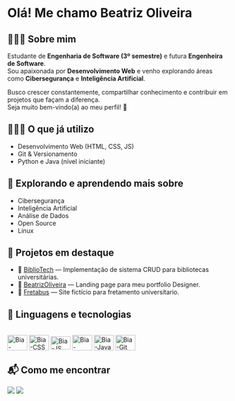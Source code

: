 # Olá! Me chamo Beatriz Oliveira

## 🙋🏽‍♀️ Sobre mim
Estudante de **Engenharia de Software (3º semestre)** e futura **Engenheira de Software**.  
Sou apaixonada por **Desenvolvimento Web** e venho explorando áreas como **Cibersegurança** e **Inteligência Artificial**.  

Busco crescer constantemente, compartilhar conhecimento e contribuir em projetos que façam a diferença.  
Seja muito bem-vindo(a) ao meu perfil! 🚀

## 👩🏽‍💻 O que já utilizo
- Desenvolvimento Web (HTML, CSS, JS)
- Git & Versionamento
- Python e Java (nível iniciante)

## 🔎 Explorando e aprendendo mais sobre
- Cibersegurança
- Inteligência Artificial
- Análise de Dados
- Open Source
- Linux  

## 📂 Projetos em destaque
- 🔗 [BiblioTech](#) — Implementação de sistema CRUD para bibliotecas universitárias.  
- 🔗 [BeatrizOliveira](#) — Landing page para meu portfolio Designer.  
- 🔗 [Fretabus](#) — Site fictício para fretamento universítario.  


## 💾 Linguagens e tecnologias

<div style="display: inline_block"><br>
    <img align="center" alt="Bia-HTML5" height="35" width="45" src="https://cdn.jsdelivr.net/gh/devicons/devicon@latest/icons/html5/html5-original-wordmark.svg" />  
    <img align="center" alt="Bia-CSS" height="35" width="45" src="https://cdn.jsdelivr.net/gh/devicons/devicon@latest/icons/css3/css3-original-wordmark.svg" />
    <img align="center" alt="Bia-JS" height="30" width="45" src="https://cdn.jsdelivr.net/gh/devicons/devicon@latest/icons/javascript/javascript-original.svg" />
    <img align="center" alt="Bia-Python" height="35" width="45" src="https://cdn.jsdelivr.net/gh/devicons/devicon@latest/icons/python/python-original.svg" />
    <img align="center" alt="Bia-Java" height="35" width="45" src="https://cdn.jsdelivr.net/gh/devicons/devicon@latest/icons/java/java-original-wordmark.svg" /> 
    <img align="center" alt="Bia-Git" height="35" width="45" src="https://cdn.jsdelivr.net/gh/devicons/devicon@latest/icons/git/git-original.svg" />   
</div>


## 📬 Como me encontrar
<div>
    <a href="mailto:beatrizjoliveira.dev@gmail.com" target="_blank"><img src="https://img.shields.io/badge/Gmail-%23EA4335?style=for-the-badge&logo=Gmail&labelColor=%23000000&color=%23EA4335" target="_blank"></a>
    <a href="https://www.linkedin.com/in/beatriz-de-jesus-oliveira/"  target="_blank"><img src="https://img.shields.io/badge/-LinkedIn-%230077B5?style=for-the-badge&logo=linkedin&logoColor=white" target="_blank"></a> 
</div>

